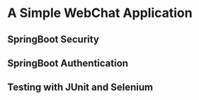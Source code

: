 # A Simple WebChat Application
## SpringBoot Security
## SpringBoot Authentication
## Testing with JUnit and Selenium

